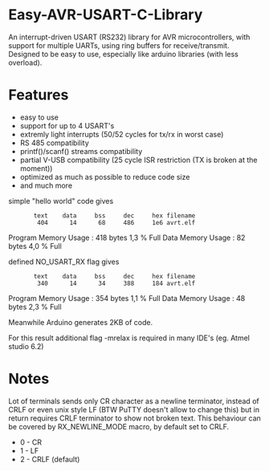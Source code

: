 # Easy-AVR-USART-C-Library
An interrupt-driven USART (RS232) library for AVR microcontrollers, with support for multiple UARTs, using ring
buffers for receive/transmit. Designed to be easy to use, especially like arduino libraries (with less overload).

# Features
- easy to use
- support for up to 4 USART's
- extremly light interrupts (50/52 cycles for tx/rx in worst case)
- RS 485 compatibility
- printf()/scanf() streams compatibility
- partial V-USB compatibility (25 cycle ISR restriction (TX is broken at the moment))
- optimized as much as possible to reduce code size
- and much more

simple "hello world" code gives

		   text	   data	    bss	    dec	    hex	filename
		    404	     14	     68	    486	    1e6	avrt.elf

Program Memory Usage 	:	418 bytes   1,3 % Full
Data Memory Usage 		:	82 bytes   4,0 % Full

defined  NO_USART_RX flag gives

		   text	   data	    bss	    dec	    hex	filename
		    340	     14	     34	    388	    184	avrt.elf

Program Memory Usage 	:	354 bytes   1,1 % Full
Data Memory Usage 		:	48 bytes   2,3 % Full

Meanwhile Arduino generates 2KB of code.

For this result additional flag -mrelax is required in many IDE's (eg. Atmel studio 6.2)

# Notes
Lot of terminals sends only CR character as a newline terminator, instead of CRLF or even unix style LF
(BTW PuTTY doesn't allow to change this) but in return requires CRLF terminator to show not broken text.
This behaviour can be covered by RX_NEWLINE_MODE macro, by default set to CRLF.

- 0 - CR
- 1 - LF
- 2 - CRLF (default)
